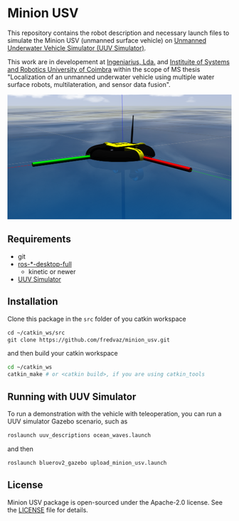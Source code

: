 # Minion USV

This repository contains the robot description and necessary launch files to
simulate the Minion USV (unmanned surface vehicle) on [Unmanned Underwater Vehicle Simulator (UUV Simulator)](https://github.com/uuvsimulator/uuv_simulator).

This work are in developement at [Ingeniarius, Lda.](http://ingeniarius.pt/) and [Instituite of Systems and Robotics University of Coimbra](https://www.isr.uc.pt/) within the scope of MS thesis "Localization of an unmanned underwater vehicle using multiple water surface robots, multilateration, and sensor data fusion".

<p align="center">
  <img src="doc/imgs/minion_usv.png">
</p>


## Requirements

- git
- [ros-\*-desktop-full](http://wiki.ros.org/ROS/Installation)
  - kinetic or newer
- [UUV Simulator](https://uuvsimulator.github.io/)



## Installation 

Clone this package in the `src` folder of you catkin workspace

```
cd ~/catkin_ws/src
git clone https://github.com/fredvaz/minion_usv.git
```

and then build your catkin workspace

```bash
cd ~/catkin_ws
catkin_make # or <catkin build>, if you are using catkin_tools
```

## Running with UUV Simulator

To run a demonstration with the vehicle with teleoperation, you can run a UUV
simulator Gazebo scenario, such as

```bash
roslaunch uuv_descriptions ocean_waves.launch
```

and then

```bash
roslaunch bluerov2_gazebo upload_minion_usv.launch 
```

## License

Minion USV package is open-sourced under the Apache-2.0 license. See the
[LICENSE](LICENSE) file for details.
